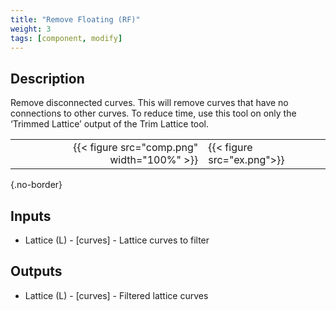 ```yaml
---
title: "Remove Floating (RF)"
weight: 3
tags: [component, modify]
---
```


## Description

Remove disconnected curves. This will remove curves that have no connections to other curves. To reduce time, use this tool on only the ‘Trimmed Lattice’ output of the Trim Lattice tool.

| | |
| ---: | :--- |
|{{< figure src="comp.png" width="100%" >}} |{{< figure src="ex.png">}} |
{.no-border}

## Inputs

- Lattice (L) - [curves] - Lattice curves to filter

## Outputs

- Lattice (L) - [curves] - Filtered lattice curves